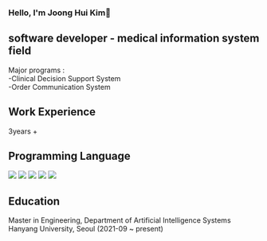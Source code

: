 ### Hello,  I'm Joong Hui Kim👋


software developer - medical information system field
-------------------------------------------------------
Major programs :   
-Clinical Decision Support System   
-Order Communication System

Work Experience
------------------
3years +


Programming Language
------------------------------
<img src="https://img.shields.io/badge/C sharp-9953E2?style=flat-square&logo=C Sharp&logoColor=white"/> <img src="https://img.shields.io/badge/Java-007396?style=flat-square&logo=Java&logoColor=white"/> <img src="https://img.shields.io/badge/Python-3776AB?style=flat-square&logo=Python&logoColor=white"/>
<img src="https://img.shields.io/badge/Spring Framework-6DB33F?style=flat-square&logo=Spring&logoColor=white"/>
<img src="https://img.shields.io/badge/Oracle SQL-F80000?style=flat-square&logo=Oracle&logoColor=white"/>

Education
----------
Master in Engineering, Department of Artificial Intelligence Systems   
Hanyang University, Seoul (2021-09 ~ present)

<!--
**JoongHuiKim/JoongHuiKim** is a ✨ _special_ ✨ repository because its `README.md` (this file) appears on your GitHub profile.

Here are some ideas to get you started:

- 🔭 I’m currently working on ...
- 🌱 I’m currently learning ...
- 👯 I’m looking to collaborate on ...
- 🤔 I’m looking for help with ...
- 💬 Ask me about ...
- 📫 How to reach me: ...
- 😄 Pronouns: ...
- ⚡ Fun fact: ...
-->
